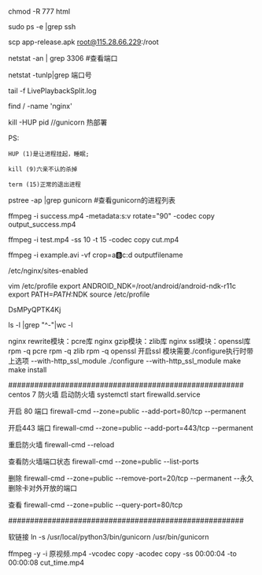 chmod -R 777 html

sudo ps -e |grep ssh

scp app-release.apk root@115.28.66.229:/root

netstat -an | grep 3306 #查看端口

netstat -tunlp|grep 端口号

tail -f LivePlaybackSplit.log 

find / -name 'nginx'

kill -HUP pid  //gunicorn  热部署

PS:

	HUP (1)是让进程挂起，睡眠;

	kill (9)六亲不认的杀掉

	term (15)正常的退出进程

pstree -ap |grep gunicorn   #查看gunicorn的进程列表


ffmpeg -i success.mp4 -metadata:s:v rotate="90" -codec copy output_success.mp4

ffmpeg -i test.mp4 -ss 10 -t 15 -codec copy cut.mp4

ffmpeg -i example.avi -vf crop=a:b:c:d  outputfilename

/etc/nginx/sites-enabled 


vim /etc/profile
export ANDROID_NDK=/root/android/android-ndk-r11c
export PATH=${PATH}:$NDK
source /etc/profile

DsMPyQPTK4Kj


ls -l |grep "^-"|wc -l

nginx rewrite模块：pcre库
nginx gzip模块：zlib库
nginx ssl模块：openssl库
rpm -q pcre
rpm -q zlib
rpm -q openssl
开启ssl 模块需要./configure执行时带上选项 --with-http_ssl_module
./configure --with-http_ssl_module
make
make install 


######################################################
centos 7
防火墙
启动防火墙 systemctl start firewalld.service

开启 80  端口
firewall-cmd --zone=public --add-port=80/tcp --permanent  

开启443 端口
firewall-cmd --zone=public --add-port=443/tcp --permanent 

重启防火墙
firewall-cmd --reload

查看防火墙端口状态
firewall-cmd --zone=public --list-ports

删除
firewall-cmd --zone=public --remove-port=20/tcp --permanent --永久删除卡对外开放的端口

查看
firewall-cmd --zone=public --query-port=80/tcp

######################################################

软链接
ln -s /usr/local/python3/bin/gunicorn /usr/bin/gunicorn


ffmpeg  -y -i 原视频.mp4 -vcodec copy -acodec copy -ss 00:00:04 -to 00:00:08 cut_time.mp4 